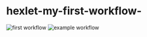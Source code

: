 # hexlet-my-first-workflow-

![first workflow](https://github.com/github/docs/actions/workflows/hello-world.yml/badge.svg)
![example workflow](https://github.com/github/docs/actions/workflows/main.yml/badge.svg)
